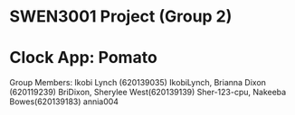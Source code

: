 # SWEN3001 Project (Group 2)
# Clock App: Pomato
Group Members: 
Ikobi Lynch (620139035) IkobiLynch,
Brianna Dixon (620119239) BriDixon,
Sherylee West(620139139) Sher-123-cpu, 
Nakeeba Bowes(620139183) annia004
